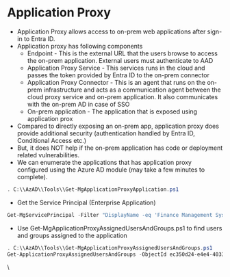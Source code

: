 # Application Proxy

* Application Proxy allows access to on-prem web applications after sign-in to Entra ID.
* Application proxy has following components
  * Endpoint - This is the external URL that the users browse to access the on-prem application. External users must authenticate to AAD
  * Application Proxy Service - This services runs in the cloud and passes the token provided by Entra ID to the on-prem connector
  * Application Proxy Connector - This is an agent that runs on the on-prem infrastructure and acts as a communication agent between the cloud proxy service and on-prem application. It also communicates with the on-prem AD in case of SSO
  * On-prem application - The application that is exposed using application prox
* Compared to directly exposing an on-prem app, application proxy does provide additional security (authentication handled by Entra ID, Conditional Access etc.)
* But, it does NOT help if the on-prem application has code or deployment related vulnerabilities.
* We can enumerate the applications that has application proxy configured using the Azure AD module (may take a few minutes to complete).

```powershell
. C:\\AzAD\\Tools\\Get-MgApplicationProxyApplication.ps1
```

* Get the Service Principal (Enterprise Application)

```powershell
Get-MgServicePrincipal -Filter "DisplayName -eq 'Finance Management System'"
```

* Use Get-MgApplicationProxyAssignedUsersAndGroups.ps1 to find users and groups assigned to the application

```powershell
. C:\\AzAD\\Tools\\Get-MgApplicationProxyAssignedUsersAndGroups.ps1
Get-ApplicationProxyAssignedUsersAndGroups -ObjectId ec350d24-e4e4-4033-ad3f-bf60395f0362
```

\
